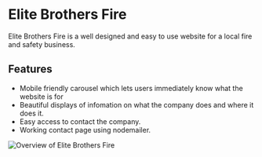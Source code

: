 <h1>Elite Brothers Fire</h1> 
<p>Elite Brothers Fire is a well designed and easy to use website for a local fire and safety business.</p> 
<h2>Features</h2> 
<ul> 
  <li>Mobile friendly carousel which lets users immediately know what the website is for</li> 
  <li>Beautiful displays of infomation on what the company does and where it does it.</li> 
  <li>Easy access to contact the company.</li> 
  <li>Working contact page using nodemailer.</li> 
</ul>



![Overview of Elite Brothers Fire]([![EliteBrothersFireShowcase](https://github.com/user-attachments/assets/05bec485-50ef-4d55-afe5-90eb821b3562)](https://github.com/lgrinders/elitebrothersfirenext/blob/9b476f9b70322fbbba712ae52a68f96385f1c10f/EliteBrothersFireShowcase.jpg))
